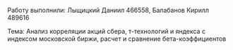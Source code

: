 Работу выполнили:
Лыщицкий Даниил 466558,
Балабанов Кирилл 489616

Тема: Анализ корреляции акций сбера, т-технологий и яндекса с индексом московской биржи, расчет и сравнение бета-коэффициентов




